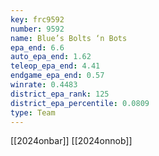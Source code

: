 ```yaml
---
key: frc9592
number: 9592
name: Blue’s Bolts ‘n Bots
epa_end: 6.6
auto_epa_end: 1.62
teleop_epa_end: 4.41
endgame_epa_end: 0.57
winrate: 0.4483
district_epa_rank: 125
district_epa_percentile: 0.0809
type: Team
---
```

[[2024onbar]]
[[2024onnob]]
